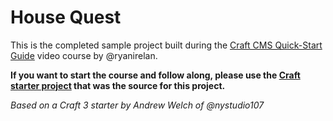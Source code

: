 # House Quest

This is the completed sample project built during the [Craft CMS Quick-Start Guide](https://craftquest.io/courses/craft-cms-quick-start-guide) video course by @ryanirelan.

**If you want to start the course and follow along, please use the [Craft starter project](https://github.com/CraftQuest/craft) that was the source for this project.**








_Based on a Craft 3 starter by Andrew Welch of @nystudio107_

